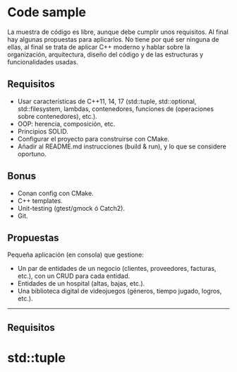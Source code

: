 # Code sample

La muestra de código es libre, aunque debe cumplir unos requisitos. Al final hay algunas propuestas para aplicarlos. No tiene por qué ser ninguna de ellas, al final se trata de aplicar C++ moderno y hablar sobre la organización, arquitectura, diseño del código y de las estructuras y funcionalidades usadas.

## Requisitos
* Usar características de C++11, 14, 17 (std::tuple, std::optional, std::filesystem, lambdas, contenedores, funciones de <algorithm> (operaciones sobre contenedores), etc.).
* OOP: herencia, composición, etc.
* Principios SOLID.
* Configurar el proyecto para construirse con CMake.
* Añadir al README.md instrucciones (build & run), y lo que se considere oportuno.

## Bonus
* Conan config con CMake.
* C++ templates.
* Unit-testing (gtest/gmock ó Catch2).
* Git.

## Propuestas

Pequeña aplicación (en consola) que gestione:
* Un par de entidades de un negocio (clientes, proveedores, facturas, etc.), con un CRUD para cada entidad.
* Entidades de un hospital (altas, bajas, etc.).
* Una biblioteca digital de videojuegos (géneros, tiempo jugado, logros, etc.).

*****************************************************************************************************************

## Requisitos
# std::tuple


